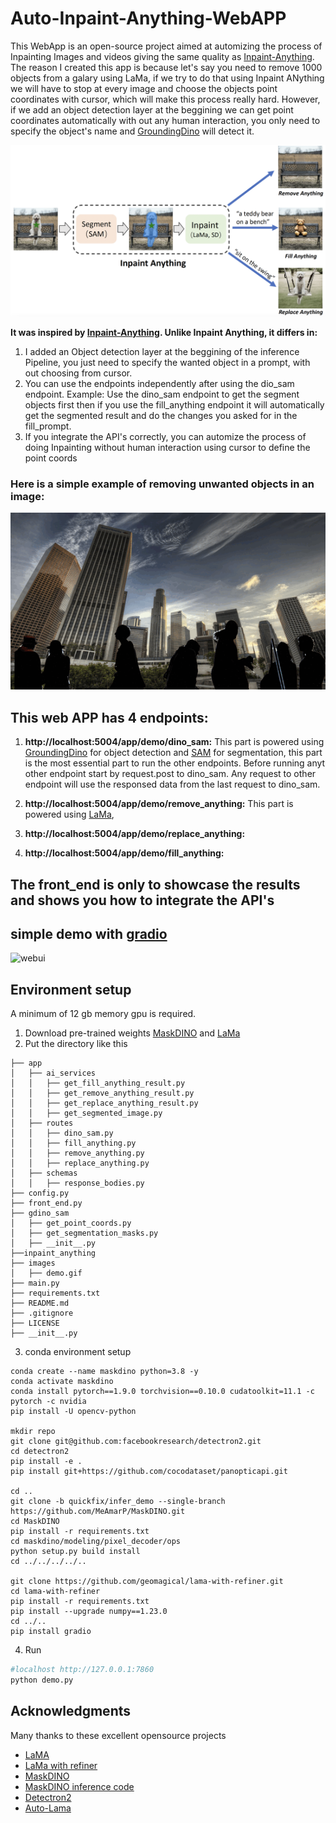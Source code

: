 # Auto-Inpaint-Anything-WebAPP
This WebApp is an open-source project aimed at automizing the process of Inpainting Images and videos giving the same quality as [Inpaint-Anything](https://github.com/geekyutao/Inpaint-Anything). The reason I created this app is because let's say you need to remove 1000 objects from a galary using LaMa, if we try to do that using Inpaint ANything we will have to stop at every image and choose the objects point coordinates with cursor, which will make this process really hard. However, if we add an object detection layer at the beggining we can get point coordinates automatically with out any human interaction, you only need to specify the object's name and [GroundingDino](https://huggingface.co/docs/transformers/en/model_doc/grounding-dino) will detect it.



![Inpaint-Anything-main-framework](images/MainFramework.png)

**It was inspired by [Inpaint-Anything](https://github.com/geekyutao/Inpaint-Anything). Unlike Inpaint Anything, it differs in:**
1. I added an Object detection layer at the beggining of the inference Pipeline, you just need to specify the wanted object in a prompt, with out choosing from cursor.
2. You can use the endpoints independently after using the dio_sam endpoint. Example: Use the dino_sam endpoint to get the segment objects first then if you use the fill_anything endpoint it will automatically get the segmented result and do the changes you asked for in the fill_prompt.
3. If you integrate the API's correctly, you can automize the process of doing Inpainting without human interaction using cursor to define the point coords


### Here is a simple example of removing unwanted objects in an image:
![demo](images/remove_objects.gif)


## This web APP has 4 endpoints:
1. **http://localhost:5004/app/demo/dino_sam:** This part is powered using [GroundingDino](https://huggingface.co/docs/transformers/en/model_doc/grounding-dino) for object detection and [SAM](https://github.com/facebookresearch/segment-anything) for segmentation, this part is the most essential part to run the other endpoints. Before running anyt other endpoint start by request.post to dino_sam. Any request to other endpoint will use the responsed data from the last request to dino_sam.

2. **http://localhost:5004/app/demo/remove_anything:** This part is powered using [LaMa](https://github.com/advimman/lama), 
3. **http://localhost:5004/app/demo/replace_anything:**
4. **http://localhost:5004/app/demo/fill_anything:**


## The front_end is only to showcase the results and shows you how to integrate the API's




## simple demo with [gradio](https://github.com/gradio-app/gradio)
![webui](./images/webui.png)
## Environment setup
A minimum of 12 gb memory gpu is required.
1. Download pre-trained weights [MaskDINO](https://github.com/IDEA-Research/detrex-storage/releases/download/maskdino-v0.1.0/maskdino_swinl_50ep_300q_hid2048_3sd1_instance_maskenhanced_mask52.3ap_box59.0ap.pth) and [LaMa](https://disk.yandex.ru/d/ouP6l8VJ0HpMZg) 
1. Put the directory like this
```
├── app
│   ├── ai_services
│   │   ├── get_fill_anything_result.py
│   │   ├── get_remove_anything_result.py
│   │   ├── get_replace_anything_result.py
│   │   ├── get_segmented_image.py
│   ├── routes
│   │   ├── dino_sam.py
│   │   ├── fill_anything.py
│   │   ├── remove_anything.py
│   │   ├── replace_anything.py
│   ├── schemas
│   │   ├── response_bodies.py
├── config.py
├── front_end.py
├── gdino_sam
│   ├── get_point_coords.py
│   ├── get_segmentation_masks.py
│   ├── __init__.py
├──inpaint_anything
├── images
│   ├── demo.gif
├── main.py
├── requirements.txt
├── README.md
├── .gitignore
├── LICENSE
├── __init__.py
```

3. conda environment setup
```
conda create --name maskdino python=3.8 -y
conda activate maskdino
conda install pytorch==1.9.0 torchvision==0.10.0 cudatoolkit=11.1 -c pytorch -c nvidia
pip install -U opencv-python

mkdir repo
git clone git@github.com:facebookresearch/detectron2.git
cd detectron2
pip install -e .
pip install git+https://github.com/cocodataset/panopticapi.git

cd ..
git clone -b quickfix/infer_demo --single-branch https://github.com/MeAmarP/MaskDINO.git
cd MaskDINO
pip install -r requirements.txt
cd maskdino/modeling/pixel_decoder/ops
python setup.py build install
cd ../../../../..

git clone https://github.com/geomagical/lama-with-refiner.git
cd lama-with-refiner
pip install -r requirements.txt 
pip install --upgrade numpy==1.23.0
cd ../..
pip install gradio
```
4. Run
``` bash
#localhost http://127.0.0.1:7860
python demo.py
```
## Acknowledgments
Many thanks to these excellent opensource projects
* [LaMA](https://github.com/saic-mdal/lama)
* [LaMa with refiner](https://github.com/geomagical/lama-with-refiner)
* [MaskDINO](https://github.com/IDEA-Research/MaskDINO)
* [MaskDINO inference code](https://github.com/MeAmarP/MaskDINO/tree/quickfix/infer_demo)
* [Detectron2](https://github.com/facebookresearch/detectron2)
* [Auto-Lama](https://github.com/andy971022/auto-lama)
